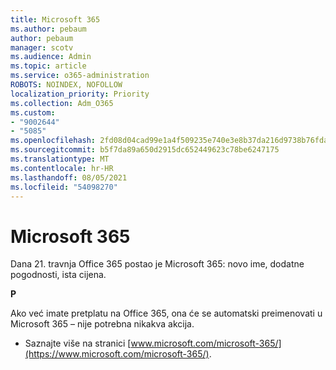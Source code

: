```yaml
---
title: Microsoft 365
ms.author: pebaum
author: pebaum
manager: scotv
ms.audience: Admin
ms.topic: article
ms.service: o365-administration
ROBOTS: NOINDEX, NOFOLLOW
localization_priority: Priority
ms.collection: Adm_O365
ms.custom:
- "9002644"
- "5085"
ms.openlocfilehash: 2fd08d04cad99e1a4f509235e740e3e8b37da216d9738b76fda87f783f337e93
ms.sourcegitcommit: b5f7da89a650d2915dc652449623c78be6247175
ms.translationtype: MT
ms.contentlocale: hr-HR
ms.lasthandoff: 08/05/2021
ms.locfileid: "54098270"
---
```

# <a name="microsoft-365"></a>Microsoft 365

Dana 21. travnja Office 365 postao je Microsoft 365: novo ime, dodatne pogodnosti, ista cijena.

**P**

Ako već imate pretplatu na Office 365, ona će se automatski preimenovati u Microsoft 365 – nije potrebna nikakva akcija.

- Saznajte više na stranici [www.microsoft.com/microsoft-365/](https://www.microsoft.com/microsoft-365/).
